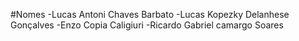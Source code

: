#Nomes
-Lucas Antoni Chaves Barbato
-Lucas Kopezky Delanhese Gonçalves
-Enzo Copia Caligiuri
-Ricardo Gabriel camargo Soares
